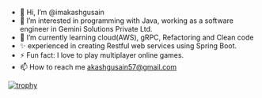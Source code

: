 - 👋 Hi, I’m @imakashgusain
- 👀 I’m interested in programming with Java, working as a software engineer in Gemini Solutions Private Ltd.
- 🌱 I’m currently learning cloud(AWS), gRPC, Refactoring and Clean code
- ✨ experienced in creating Restful web services using Spring Boot.
- ⚡ Fun fact: I love to play multiplayer online games.
- 📫 How to reach me akashgusain57@gmail.com

<!---
imakashgusain/imakashgusain is a ✨ special ✨ repository because its `README.md` (this file) appears on your GitHub profile.
You can click the Preview link to take a look at your changes.
--->


[![trophy](https://github-profile-trophy.vercel.app/?username=imakashgusain)](https://github.com/ryo-ma/github-profile-trophy)
